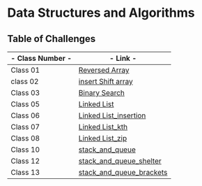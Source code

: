 # Data Structures and Algorithms

## Table of Challenges

| - Class Number - | -  Link -                       |
|------------------|---------------------------------|
| Class 01         | [Reversed Array](./class01Challenge/README.MD) |
| class 02         | [insert Shift array](https://github.com/Raghdsmadi/data-structures-and-algorithms/pull/1) <br/>       |
| Class 03         | [Binary Search](./class03Challenge/README.md)
| Class 05         | [Linked List](https://github.com/Raghdsmadi/data-structures-and-algorithms/tree/main/link_list)
| Class 06         | [Linked List_insertion](https://github.com/Raghdsmadi/data-structures-and-algorithms/tree/linked-list-06/link_list)
| Class 07         | [Linked List_kth](https://github.com/Raghdsmadi/data-structures-and-algorithms/tree/linked-list-kth/link_list)
| Class 08         | [Linked List_zip](https://github.com/Raghdsmadi/data-structures-and-algorithms/tree/main/link_list/linked-list-zip)
| Class 10         | [stack_and_queue](https://github.com/Raghdsmadi/data-structures-and-algorithms/tree/main/stack_queue)
| Class 12         | [stack_and_queue_shelter](https://github.com/Raghdsmadi/data-structures-and-algorithms/tree/main/stack_queue_animal_shelter)
| Class 13         | [stack_and_queue_brackets](https://github.com/Raghdsmadi/data-structures-and-algorithms/tree/main/stack_queue_brackets)
